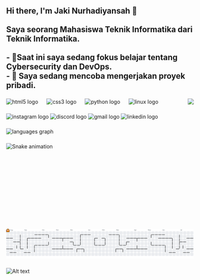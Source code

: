 <h2 align="left">Hi there, I'm Jaki Nurhadiyansah 👋<br><br>Saya seorang Mahasiswa Teknik Informatika dari Teknik Informatika.<br><br>- 🌱Saat ini saya sedang fokus belajar tentang Cybersecurity dan DevOps.<br>- 🔭 Saya sedang mencoba mengerjakan proyek pribadi.</h2>

###

<img align="right" height="350" src="https://i.imgflip.com/65efzo.gif"  />

###

<div align="left">
  <img src="https://cdn.jsdelivr.net/gh/devicons/devicon/icons/html5/html5-original.svg" height="30" alt="html5 logo"  />
  <img width="15" />
  <img src="https://cdn.jsdelivr.net/gh/devicons/devicon/icons/css3/css3-original.svg" height="30" alt="css3 logo"  />
  <img width="15" />
  <img src="https://cdn.jsdelivr.net/gh/devicons/devicon/icons/python/python-original.svg" height="30" alt="python logo"  />
  <img width="15" />
  <img src="https://cdn.jsdelivr.net/gh/devicons/devicon/icons/linux/linux-original.svg" height="30" alt="linux logo"  />
</div>

###

<div align="left">
  <img src="https://img.shields.io/static/v1?message=Instagram&logo=instagram&label=&color=E4405F&logoColor=white&labelColor=&style=for-the-badge" height="35" alt="instagram logo"  />
  <img src="https://img.shields.io/static/v1?message=Discord&logo=discord&label=&color=7289DA&logoColor=white&labelColor=&style=for-the-badge" height="35" alt="discord logo"  />
  <img src="https://img.shields.io/static/v1?message=Gmail&logo=gmail&label=&color=D14836&logoColor=white&labelColor=&style=for-the-badge" height="35" alt="gmail logo"  />
  <img src="https://img.shields.io/static/v1?message=LinkedIn&logo=linkedin&label=&color=0077B5&logoColor=white&labelColor=&style=for-the-badge" height="35" alt="linkedin logo"  />
</div>

###

<div align="left">
  <img src="https://github-readme-stats.vercel.app/api/top-langs?username=Jackynur&locale=en&hide_title=false&layout=compact&card_width=320&langs_count=5&theme=dracula&hide_border=false" height="150" alt="languages graph"  />
</div>

###

<img src="https://raw.githubusercontent.com/Jackynur/Jackynur/output/snake.svg" alt="Snake animation" />

###

<picture>
  <source media="(prefers-color-scheme: dark)" srcset="https://raw.githubusercontent.com/Jackynur/Jackynur/output/pacman-contribution-graph-dark.svg">
  <source media="(prefers-color-scheme: light)" srcset="https://raw.githubusercontent.com/Jackynur/Jackynur/output/pacman-contribution-graph.svg">
  <img alt="pacman contribution graph" src="https://raw.githubusercontent.com/Jackynur/Jackynur/output/pacman-contribution-graph.svg">
</picture>

###

![Alt text](https://spotify-recently-played-readme.vercel.app/api?user=253pi8s8ae2jua58hwzcabi70)

###